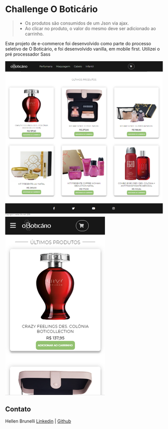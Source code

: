 # Challenge O Boticário
> - Os produtos são consumidos de um Json via ajax.
> - Ao clicar no produto, o valor do mesmo deve ser adicionado ao carrinho.


Este projeto de e-commerce foi desenvolvido como parte do processo seletivo de O Boticário, e foi desenvolvido vanilla, em mobile first.
Utilizei o pré processador Sass


![O boticario](assets/oboticario.png)
<br />
![O boticario](assets/oboticario320px.png)
<br />


## Contato

Hellen Brunelli
[Linkedin](https://www.linkedin.com/in/hellenbrunelli/) | [Github](https://github.com/HellenBrunelli?tab=repositories)